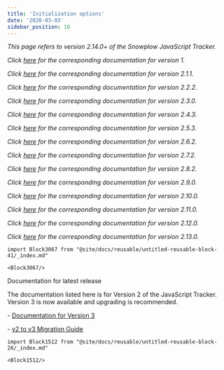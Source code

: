 ```yaml
---
title: 'Initialization options'
date: '2020-03-03'
sidebar_position: 10
---
```


_This page refers to version 2.14.0+ of the Snowplow JavaScript Tracker._

_Click [here](https://github.com/snowplow/snowplow/wiki/1-General-parameters-for-the-Javascript-tracker-v1) for the corresponding documentation for version 1._

_Click [here](https://github.com/snowplow/snowplow/wiki/1-General-parameters-for-the-Javascript-tracker-v2.0) for the corresponding documentation for version 2.1.1._

_Click [here](https://github.com/snowplow/snowplow/wiki/1-General-parameters-for-the-Javascript-tracker-v2.2) for the corresponding documentation for version 2.2.2._

_Click [here](https://github.com/snowplow/snowplow/wiki/1-General-parameters-for-the-Javascript-tracker-v2.3) for the corresponding documentation for version 2.3.0._

_Click [here](https://github.com/snowplow/snowplow/wiki/1-General-parameters-for-the-Javascript-tracker-v2.4) for the corresponding documentation for version 2.4.3._

_Click [here](https://github.com/snowplow/snowplow/wiki/1-General-parameters-for-the-Javascript-tracker-v2.5) for the corresponding documentation for version 2.5.3._

_Click [here](https://github.com/snowplow/snowplow/wiki/1-General-parameters-for-the-Javascript-tracker-v2.6) for the corresponding documentation for version 2.6.2._

_Click [here](https://github.com/snowplow/snowplow/wiki/1-General-parameters-for-the-Javascript-tracker-v2.7) for the corresponding documentation for version 2.7.2._

_Click [here](https://github.com/snowplow/snowplow/wiki/1-General-parameters-for-the-Javascript-tracker-v2.8) for the corresponding documentation for version 2.8.2._

_Click [here](https://github.com/snowplow/snowplow/wiki/1-General-parameters-for-the-Javascript-tracker-v2.9) for the corresponding documentation for version 2.9.0._

_Click [here](https://github.com/snowplow/snowplow/wiki/1-General-parameters-for-the-Javascript-tracker-v2.10) for the corresponding documentation for version 2.10.0._

_Click [here](https://github.com/snowplow/snowplow/wiki/1-General-parameters-for-the-Javascript-tracker-v2.11) for the corresponding documentation for version 2.11.0._

_Click [here](https://github.com/snowplow/snowplow/wiki/1-General-parameters-for-the-Javascript-tracker-v2.12) for the corresponding documentation for version 2.12.0._

_Click [here](https://github.com/snowplow/snowplow/wiki/1-General-parameters-for-the-Javascript-tracker-v2.13) for the corresponding documentation for version 2.13.0._

```mdx-code-block
import Block3067 from "@site/docs/reusable/untitled-reusable-block-41/_index.md"

<Block3067/>
```

Documentation for latest release

The documentation listed here is for Version 2 of the JavaScript Tracker. Version 3 is now available and upgrading is recommended.

\- [Documentation for Version 3](/docs/collecting-data/collecting-from-own-applications/javascript-trackers/index.md)

\- [v2 to v3 Migration Guide](/docs/collecting-data/collecting-from-own-applications/javascript-trackers/javascript-tracker/v2-to-v3-migration-guide/index.md)

```mdx-code-block
import Block1512 from "@site/docs/reusable/untitled-reusable-block-26/_index.md"

<Block1512/>
```

